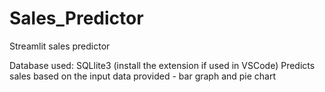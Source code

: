 # Sales_Predictor
Streamlit sales predictor

Database used: SQLlite3 (install the extension if used in VSCode)
Predicts sales based on the input data provided - bar graph and pie chart

